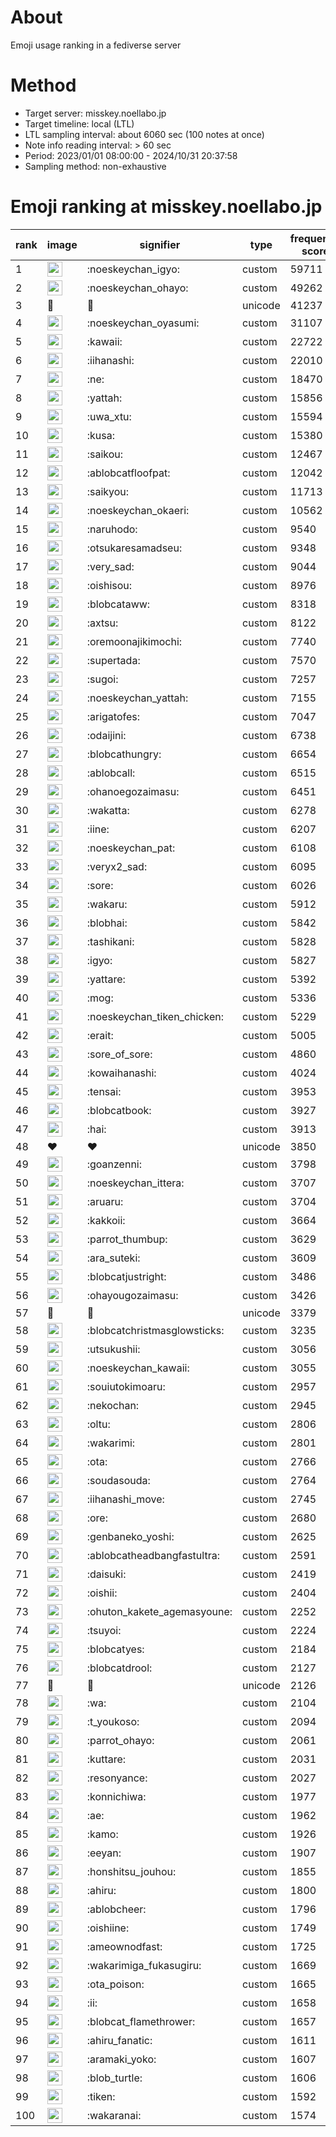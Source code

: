 # About
Emoji usage ranking in a fediverse server

# Method
- Target server: misskey.noellabo.jp
- Target timeline: local (LTL)
- LTL sampling interval: about 6060 sec (100 notes at once)
- Note info reading interval: > 60 sec
- Period: 2023/01/01 08:00:00 - 2024/10/31 20:37:58 
- Sampling method: non-exhaustive

# Emoji ranking at misskey.noellabo.jp

|rank|image|signifier|type|frequency score|
|----|----|----|----|----|
|1|<img height="24" src="https://misskey.noellabo.jp/emoji/noeskeychan_igyo.webp">|:noeskeychan_igyo:|custom|59711|
|2|<img height="24" src="https://misskey.noellabo.jp/emoji/noeskeychan_ohayo.webp">|:noeskeychan_ohayo:|custom|49262|
|3|🎉|🎉|unicode|41237|
|4|<img height="24" src="https://misskey.noellabo.jp/emoji/noeskeychan_oyasumi.webp">|:noeskeychan_oyasumi:|custom|31107|
|5|<img height="24" src="https://misskey.noellabo.jp/emoji/kawaii.webp">|:kawaii:|custom|22722|
|6|<img height="24" src="https://misskey.noellabo.jp/emoji/iihanashi.webp">|:iihanashi:|custom|22010|
|7|<img height="24" src="https://misskey.noellabo.jp/emoji/ne.webp">|:ne:|custom|18470|
|8|<img height="24" src="https://misskey.noellabo.jp/emoji/yattah.webp">|:yattah:|custom|15856|
|9|<img height="24" src="https://misskey.noellabo.jp/emoji/uwa_xtu.webp">|:uwa_xtu:|custom|15594|
|10|<img height="24" src="https://misskey.noellabo.jp/emoji/kusa.webp">|:kusa:|custom|15380|
|11|<img height="24" src="https://misskey.noellabo.jp/emoji/saikou.webp">|:saikou:|custom|12467|
|12|<img height="24" src="https://misskey.noellabo.jp/emoji/ablobcatfloofpat.webp">|:ablobcatfloofpat:|custom|12042|
|13|<img height="24" src="https://misskey.noellabo.jp/emoji/saikyou.webp">|:saikyou:|custom|11713|
|14|<img height="24" src="https://misskey.noellabo.jp/emoji/noeskeychan_okaeri.webp">|:noeskeychan_okaeri:|custom|10562|
|15|<img height="24" src="https://misskey.noellabo.jp/emoji/naruhodo.webp">|:naruhodo:|custom|9540|
|16|<img height="24" src="https://misskey.noellabo.jp/emoji/otsukaresamadseu.webp">|:otsukaresamadseu:|custom|9348|
|17|<img height="24" src="https://misskey.noellabo.jp/emoji/very_sad.webp">|:very_sad:|custom|9044|
|18|<img height="24" src="https://misskey.noellabo.jp/emoji/oishisou.webp">|:oishisou:|custom|8976|
|19|<img height="24" src="https://misskey.noellabo.jp/emoji/blobcataww.webp">|:blobcataww:|custom|8318|
|20|<img height="24" src="https://misskey.noellabo.jp/emoji/axtsu.webp">|:axtsu:|custom|8122|
|21|<img height="24" src="https://misskey.noellabo.jp/emoji/oremoonajikimochi.webp">|:oremoonajikimochi:|custom|7740|
|22|<img height="24" src="https://misskey.noellabo.jp/emoji/supertada.webp">|:supertada:|custom|7570|
|23|<img height="24" src="https://misskey.noellabo.jp/emoji/sugoi.webp">|:sugoi:|custom|7257|
|24|<img height="24" src="https://misskey.noellabo.jp/emoji/noeskeychan_yattah.webp">|:noeskeychan_yattah:|custom|7155|
|25|<img height="24" src="https://misskey.noellabo.jp/emoji/arigatofes.webp">|:arigatofes:|custom|7047|
|26|<img height="24" src="https://misskey.noellabo.jp/emoji/odaijini.webp">|:odaijini:|custom|6738|
|27|<img height="24" src="https://misskey.noellabo.jp/emoji/blobcathungry.webp">|:blobcathungry:|custom|6654|
|28|<img height="24" src="https://misskey.noellabo.jp/emoji/ablobcall.webp">|:ablobcall:|custom|6515|
|29|<img height="24" src="https://misskey.noellabo.jp/emoji/ohanoegozaimasu.webp">|:ohanoegozaimasu:|custom|6451|
|30|<img height="24" src="https://misskey.noellabo.jp/emoji/wakatta.webp">|:wakatta:|custom|6278|
|31|<img height="24" src="https://misskey.noellabo.jp/emoji/iine.webp">|:iine:|custom|6207|
|32|<img height="24" src="https://misskey.noellabo.jp/emoji/noeskeychan_pat.webp">|:noeskeychan_pat:|custom|6108|
|33|<img height="24" src="https://misskey.noellabo.jp/emoji/veryx2_sad.webp">|:veryx2_sad:|custom|6095|
|34|<img height="24" src="https://misskey.noellabo.jp/emoji/sore.webp">|:sore:|custom|6026|
|35|<img height="24" src="https://misskey.noellabo.jp/emoji/wakaru.webp">|:wakaru:|custom|5912|
|36|<img height="24" src="https://misskey.noellabo.jp/emoji/blobhai.webp">|:blobhai:|custom|5842|
|37|<img height="24" src="https://misskey.noellabo.jp/emoji/tashikani.webp">|:tashikani:|custom|5828|
|38|<img height="24" src="https://misskey.noellabo.jp/emoji/igyo.webp">|:igyo:|custom|5827|
|39|<img height="24" src="https://misskey.noellabo.jp/emoji/yattare.webp">|:yattare:|custom|5392|
|40|<img height="24" src="https://misskey.noellabo.jp/emoji/mog.webp">|:mog:|custom|5336|
|41|<img height="24" src="https://misskey.noellabo.jp/emoji/noeskeychan_tiken_chicken.webp">|:noeskeychan_tiken_chicken:|custom|5229|
|42|<img height="24" src="https://misskey.noellabo.jp/emoji/erait.webp">|:erait:|custom|5005|
|43|<img height="24" src="https://misskey.noellabo.jp/emoji/sore_of_sore.webp">|:sore_of_sore:|custom|4860|
|44|<img height="24" src="https://misskey.noellabo.jp/emoji/kowaihanashi.webp">|:kowaihanashi:|custom|4024|
|45|<img height="24" src="https://misskey.noellabo.jp/emoji/tensai.webp">|:tensai:|custom|3953|
|46|<img height="24" src="https://misskey.noellabo.jp/emoji/blobcatbook.webp">|:blobcatbook:|custom|3927|
|47|<img height="24" src="https://misskey.noellabo.jp/emoji/hai.webp">|:hai:|custom|3913|
|48|❤|❤|unicode|3850|
|49|<img height="24" src="https://misskey.noellabo.jp/emoji/goanzenni.webp">|:goanzenni:|custom|3798|
|50|<img height="24" src="https://misskey.noellabo.jp/emoji/noeskeychan_ittera.webp">|:noeskeychan_ittera:|custom|3707|
|51|<img height="24" src="https://misskey.noellabo.jp/emoji/aruaru.webp">|:aruaru:|custom|3704|
|52|<img height="24" src="https://misskey.noellabo.jp/emoji/kakkoii.webp">|:kakkoii:|custom|3664|
|53|<img height="24" src="https://misskey.noellabo.jp/emoji/parrot_thumbup.webp">|:parrot_thumbup:|custom|3629|
|54|<img height="24" src="https://misskey.noellabo.jp/emoji/ara_suteki.webp">|:ara_suteki:|custom|3609|
|55|<img height="24" src="https://misskey.noellabo.jp/emoji/blobcatjustright.webp">|:blobcatjustright:|custom|3486|
|56|<img height="24" src="https://misskey.noellabo.jp/emoji/ohayougozaimasu.webp">|:ohayougozaimasu:|custom|3426|
|57|🍗|🍗|unicode|3379|
|58|<img height="24" src="https://misskey.noellabo.jp/emoji/blobcatchristmasglowsticks.webp">|:blobcatchristmasglowsticks:|custom|3235|
|59|<img height="24" src="https://misskey.noellabo.jp/emoji/utsukushii.webp">|:utsukushii:|custom|3056|
|60|<img height="24" src="https://misskey.noellabo.jp/emoji/noeskeychan_kawaii.webp">|:noeskeychan_kawaii:|custom|3055|
|61|<img height="24" src="https://misskey.noellabo.jp/emoji/souiutokimoaru.webp">|:souiutokimoaru:|custom|2957|
|62|<img height="24" src="https://misskey.noellabo.jp/emoji/nekochan.webp">|:nekochan:|custom|2945|
|63|<img height="24" src="https://misskey.noellabo.jp/emoji/oltu.webp">|:oltu:|custom|2806|
|64|<img height="24" src="https://misskey.noellabo.jp/emoji/wakarimi.webp">|:wakarimi:|custom|2801|
|65|<img height="24" src="https://misskey.noellabo.jp/emoji/ota.webp">|:ota:|custom|2766|
|66|<img height="24" src="https://misskey.noellabo.jp/emoji/soudasouda.webp">|:soudasouda:|custom|2764|
|67|<img height="24" src="https://misskey.noellabo.jp/emoji/iihanashi_move.webp">|:iihanashi_move:|custom|2745|
|68|<img height="24" src="https://misskey.noellabo.jp/emoji/ore.webp">|:ore:|custom|2680|
|69|<img height="24" src="https://misskey.noellabo.jp/emoji/genbaneko_yoshi.webp">|:genbaneko_yoshi:|custom|2625|
|70|<img height="24" src="https://misskey.noellabo.jp/emoji/ablobcatheadbangfastultra.webp">|:ablobcatheadbangfastultra:|custom|2591|
|71|<img height="24" src="https://misskey.noellabo.jp/emoji/daisuki.webp">|:daisuki:|custom|2419|
|72|<img height="24" src="https://misskey.noellabo.jp/emoji/oishii.webp">|:oishii:|custom|2404|
|73|<img height="24" src="https://misskey.noellabo.jp/emoji/ohuton_kakete_agemasyoune.webp">|:ohuton_kakete_agemasyoune:|custom|2252|
|74|<img height="24" src="https://misskey.noellabo.jp/emoji/tsuyoi.webp">|:tsuyoi:|custom|2224|
|75|<img height="24" src="https://misskey.noellabo.jp/emoji/blobcatyes.webp">|:blobcatyes:|custom|2184|
|76|<img height="24" src="https://misskey.noellabo.jp/emoji/blobcatdrool.webp">|:blobcatdrool:|custom|2127|
|77|👀|👀|unicode|2126|
|78|<img height="24" src="https://misskey.noellabo.jp/emoji/wa.webp">|:wa:|custom|2104|
|79|<img height="24" src="https://misskey.noellabo.jp/emoji/t_youkoso.webp">|:t_youkoso:|custom|2094|
|80|<img height="24" src="https://misskey.noellabo.jp/emoji/parrot_ohayo.webp">|:parrot_ohayo:|custom|2061|
|81|<img height="24" src="https://misskey.noellabo.jp/emoji/kuttare.webp">|:kuttare:|custom|2031|
|82|<img height="24" src="https://misskey.noellabo.jp/emoji/resonyance.webp">|:resonyance:|custom|2027|
|83|<img height="24" src="https://misskey.noellabo.jp/emoji/konnichiwa.webp">|:konnichiwa:|custom|1977|
|84|<img height="24" src="https://misskey.noellabo.jp/emoji/ae.webp">|:ae:|custom|1962|
|85|<img height="24" src="https://misskey.noellabo.jp/emoji/kamo.webp">|:kamo:|custom|1926|
|86|<img height="24" src="https://misskey.noellabo.jp/emoji/eeyan.webp">|:eeyan:|custom|1907|
|87|<img height="24" src="https://misskey.noellabo.jp/emoji/honshitsu_jouhou.webp">|:honshitsu_jouhou:|custom|1855|
|88|<img height="24" src="https://misskey.noellabo.jp/emoji/ahiru.webp">|:ahiru:|custom|1800|
|89|<img height="24" src="https://misskey.noellabo.jp/emoji/ablobcheer.webp">|:ablobcheer:|custom|1796|
|90|<img height="24" src="https://misskey.noellabo.jp/emoji/oishiine.webp">|:oishiine:|custom|1749|
|91|<img height="24" src="https://misskey.noellabo.jp/emoji/ameownodfast.webp">|:ameownodfast:|custom|1725|
|92|<img height="24" src="https://misskey.noellabo.jp/emoji/wakarimiga_fukasugiru.webp">|:wakarimiga_fukasugiru:|custom|1669|
|93|<img height="24" src="https://misskey.noellabo.jp/emoji/ota_poison.webp">|:ota_poison:|custom|1665|
|94|<img height="24" src="https://misskey.noellabo.jp/emoji/ii.webp">|:ii:|custom|1658|
|95|<img height="24" src="https://misskey.noellabo.jp/emoji/blobcat_flamethrower.webp">|:blobcat_flamethrower:|custom|1657|
|96|<img height="24" src="https://misskey.noellabo.jp/emoji/ahiru_fanatic.webp">|:ahiru_fanatic:|custom|1611|
|97|<img height="24" src="https://misskey.noellabo.jp/emoji/aramaki_yoko.webp">|:aramaki_yoko:|custom|1607|
|98|<img height="24" src="https://misskey.noellabo.jp/emoji/blob_turtle.webp">|:blob_turtle:|custom|1606|
|99|<img height="24" src="https://misskey.noellabo.jp/emoji/tiken.webp">|:tiken:|custom|1592|
|100|<img height="24" src="https://misskey.noellabo.jp/emoji/wakaranai.webp">|:wakaranai:|custom|1574|
